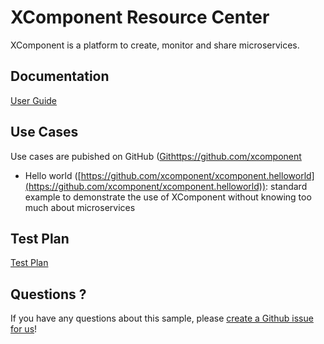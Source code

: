 # XComponent Resource Center

XComponent is a platform to create, monitor and share microservices.

## Documentation

[User Guide](Documentation/README.md)

## Use Cases

Use cases are pubished on GitHub ([Githttps://github.com/xcomponent](https://github.com/xcomponent)

* Hello world ([https://github.com/xcomponent/xcomponent.helloworld](https://github.com/xcomponent/xcomponent.helloworld)): standard example to demonstrate the use of XComponent without knowing too much about microservices

## Test Plan

[Test Plan](TestPlan/README.md)

## Questions ?

If you have any questions about this sample, please [create a Github issue for us](https://github.com/xcomponent/xcomponent/issues)!

